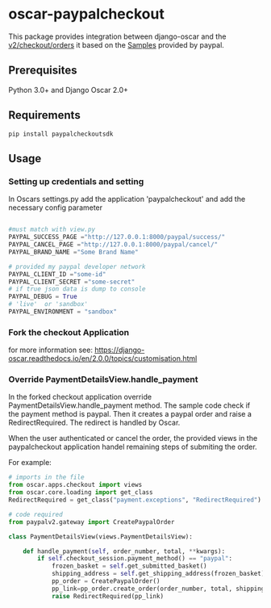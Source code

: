 # oscar-paypalcheckout

This package provides integration between django-oscar and the [v2/checkout/orders](https://developer.paypal.com/docs/api/orders/v2/) 
it based on the [Samples](https://github.com/paypal/Checkout-Python-SDK/) provided by paypal.


## Prerequisites

Python 3.0+ and Django Oscar 2.0+


## Requirements
```
pip install paypalcheckoutsdk
```

## Usage

### Setting up credentials and setting


In Oscars settings.py add the application 'paypalcheckout'
and add the necessary config parameter

```python

#must match with view.py
PAYPAL_SUCCESS_PAGE ="http://127.0.0.1:8000/paypal/success/"
PAYPAL_CANCEL_PAGE ="http://127.0.0.1:8000/paypal/cancel/"
PAYPAL_BRAND_NAME ="Some Brand Name"

# provided my paypal developer network
PAYPAL_CLIENT_ID ="some-id"
PAYPAL_CLIENT_SECRET ="some-secret"
# if true json data is dump to console
PAYPAL_DEBUG = True
# 'live'  or 'sandbox'
PAYPAL_ENVIRONMENT = "sandbox"
```

### Fork  the checkout Application 

for more information see:
https://django-oscar.readthedocs.io/en/2.0.0/topics/customisation.html


### Override PaymentDetailsView.handle_payment
In the forked checkout application  override PaymentDetailsView.handle_payment method.
The sample code check if the payment method is paypal. Then it creates a paypal order and raise a RedirectRequired. The redirect is handled by Oscar.

When the user authenticated or cancel the order, the provided views in the paypalcheckout application handel remaining steps of submiting the order.

For example:

```python
# imports in the file
from oscar.apps.checkout import views
from oscar.core.loading import get_class
RedirectRequired = get_class("payment.exceptions", "RedirectRequired")

# code required
from paypalv2.gateway import CreatePaypalOrder

class PaymentDetailsView(views.PaymentDetailsView):

    def handle_payment(self, order_number, total, **kwargs):
        if self.checkout_session.payment_method() == "paypal":
            frozen_basket = self.get_submitted_basket()
            shipping_address = self.get_shipping_address(frozen_basket)
            pp_order = CreatePaypalOrder()
            pp_link=pp_order.create_order(order_number, total, shipping_address)
            raise RedirectRequired(pp_link)

```



